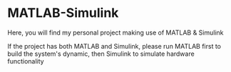 # MATLAB-Simulink
Here, you will find my personal project making use of MATLAB &amp; Simulink

If the project has both MATLAB and Simulink, please run MATLAB first to build the system's dynamic, then Simulink to simulate hardware functionality 
